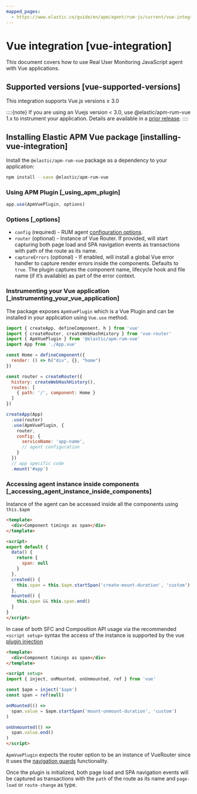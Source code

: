 ```yaml
---
mapped_pages:
  - https://www.elastic.co/guide/en/apm/agent/rum-js/current/vue-integration.html
---
```


# Vue integration [vue-integration]

This document covers how to use Real User Monitoring JavaScript agent with Vue applications.

## Supported versions [vue-supported-versions]

This integration supports Vue.js versions ≥ 3.0

::::{note}
If you are using an Vuejs version < 3.0, use @elastic/apm-rum-vue 1.x to instrument your application. Details are available in a [prior release](https://www.elastic.co/guide/en/apm/agent/rum-js/4.x/vue-integration.html).
::::



## Installing Elastic APM Vue package [installing-vue-integration]

Install the `@elastic/apm-rum-vue` package as a dependency to your application:

```bash
npm install --save @elastic/apm-rum-vue
```


### Using APM Plugin [_using_apm_plugin]

```js
app.use(ApmVuePlugin, options)
```

### Options [_options]

* `config` (required) - RUM agent [configuration options](/reference/configuration.md).
* `router` (optional) - Instance of Vue Router. If provided, will start capturing both page load and SPA navigation events as transactions with path of the route as its name.
* `captureErrors` (optional) - If enabled, will install a global Vue error handler to capture render errors inside the components. Defaults to `true`. The plugin captures the component name, lifecycle hook and file name (if it’s available) as part of the error context.


### Instrumenting your Vue application [_instrumenting_your_vue_application]

The package exposes `ApmVuePlugin` which is a Vue Plugin and can be installed in your application using `Vue.use` method.

```js
import { createApp, defineComponent, h } from 'vue'
import { createRouter, createWebHashHistory } from 'vue-router'
import { ApmVuePlugin } from '@elastic/apm-rum-vue'
import App from './App.vue'

const Home = defineComponent({
  render: () => h("div", {}, "home")
})

const router = createRouter({
  history: createWebHashHistory(),
  routes: [
    { path: '/', component: Home }
  ]
})

createApp(App)
  .use(router)
  .use(ApmVuePlugin, {
    router,
    config: {
      serviceName: 'app-name',
      // agent configuration
    }
  })
  // app specific code
  .mount('#app')
```


### Accessing agent instance inside components [_accessing_agent_instance_inside_components]

Instance of the agent can be accessed inside all the components using `this.$apm`

```html
<template>
  <div>Component timings as span</div>
</template>

<script>
export default {
  data() {
    return {
      span: null
    }
  },
  created() {
    this.span = this.$apm.startSpan('create-mount-duration', 'custom')
  },
  mounted() {
    this.span && this.span.end()
  }
}
</script>
```

In case of both SFC and Composition API usage via the recommended `<script setup>` syntax the access of the instance is supported by the vue [plugin injection](https://vuejs.org/guide/components/provide-inject.html#inject)

```html
<template>
  <div>Component timings as span</div>
</template>

<script setup>
import { inject, onMounted, onUnmounted, ref } from 'vue'

const $apm = inject('$apm')
const span = ref(null)

onMounted(() =>
  span.value = $apm.startSpan('mount-unmount-duration', 'custom')
)

onUnmounted(() =>
  span.value.end()
)
</script>
```

`ApmVuePlugin` expects the router option to be an instance of VueRouter since it uses the [navigation guards](https://next.router.vuejs.org/guide/advanced/navigation-guards.html) functionality.

Once the plugin is initialized, both page load and SPA navigation events will be captured as transactions with the `path` of the route as its name and `page-load` or `route-change` as type.



